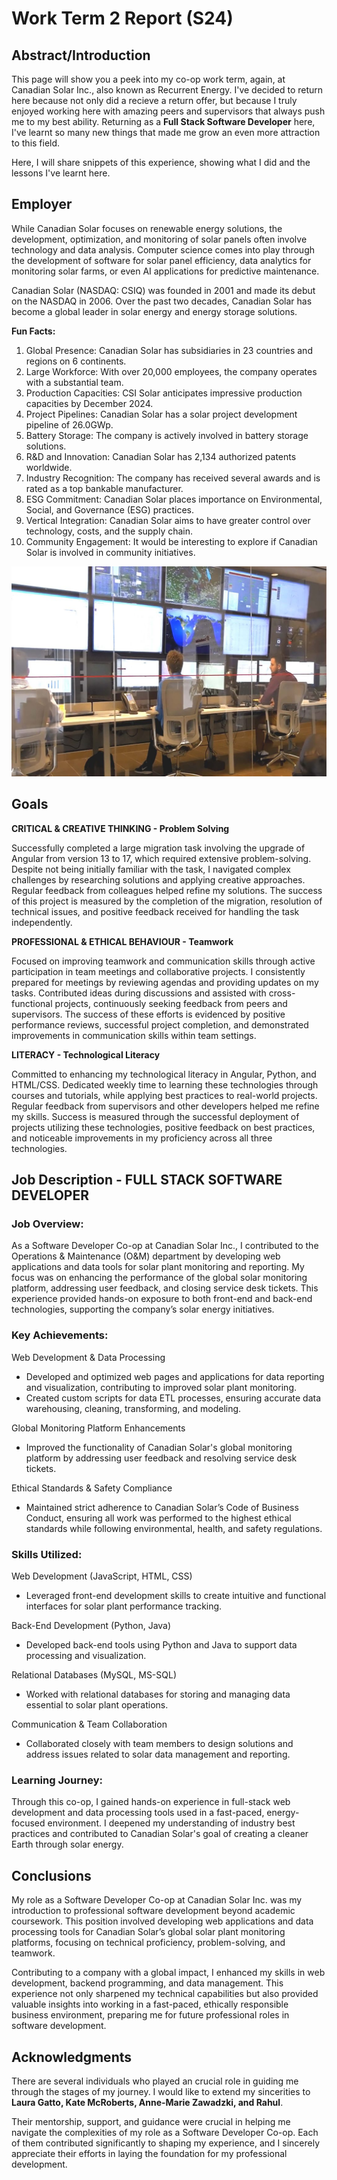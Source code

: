 # Work Term 2 Report (S24)

## Abstract/Introduction

This page will show you a peek into my co-op work term, again, at Canadian Solar Inc., also known as Recurrent Energy. I've decided to return here because not only did a recieve a return offer, but because I truly enjoyed working here with amazing peers and supervisors that always push me to my best ability. Returning as a **Full Stack Software Developer** here, I've learnt so many new things that made me grow an even more attraction to this field.

Here, I will share snippets of this experience, showing what I did and the lessons I've learnt here.

## Employer

While Canadian Solar focuses on renewable energy solutions, the development, optimization, and monitoring of solar panels often involve technology and data analysis. Computer science comes into play through the development of software for solar panel efficiency, data analytics for monitoring solar farms, or even AI applications for predictive maintenance.

Canadian Solar (NASDAQ: CSIQ) was founded in 2001 and made its debut on the NASDAQ in 2006. Over the past two decades, Canadian Solar has become a global leader in solar energy and energy storage solutions.

**Fun Facts:**

1. Global Presence: Canadian Solar has subsidiaries in 23 countries and regions on 6 continents.
2. Large Workforce: With over 20,000 employees, the company operates with a substantial team.
3. Production Capacities: CSI Solar anticipates impressive production capacities by December 2024.
4. Project Pipelines: Canadian Solar has a solar project development pipeline of 26.0GWp.
5. Battery Storage: The company is actively involved in battery storage solutions.
6. R&D and Innovation: Canadian Solar has 2,134 authorized patents worldwide.
7. Industry Recognition: The company has received several awards and is rated as a top bankable manufacturer.
8. ESG Commitment: Canadian Solar places importance on Environmental, Social, and Governance (ESG) practices.
9. Vertical Integration: Canadian Solar aims to have greater control over technology, costs, and the supply chain.
10. Community Engagement: It would be interesting to explore if Canadian Solar is involved in community initiatives.

![CSEye](assets/photos/CSEye.jpg)

## Goals

**CRITICAL & CREATIVE THINKING - Problem Solving**

Successfully completed a large migration task involving the upgrade of Angular from version 13 to 17, which required extensive problem-solving. Despite not being initially familiar with the task, I navigated complex challenges by researching solutions and applying creative approaches. Regular feedback from colleagues helped refine my solutions. The success of this project is measured by the completion of the migration, resolution of technical issues, and positive feedback received for handling the task independently.

**PROFESSIONAL & ETHICAL BEHAVIOUR - Teamwork**

Focused on improving teamwork and communication skills through active participation in team meetings and collaborative projects. I consistently prepared for meetings by reviewing agendas and providing updates on my tasks. Contributed ideas during discussions and assisted with cross-functional projects, continuously seeking feedback from peers and supervisors. The success of these efforts is evidenced by positive performance reviews, successful project completion, and demonstrated improvements in communication skills within team settings.

**LITERACY - Technological Literacy**

Committed to enhancing my technological literacy in Angular, Python, and HTML/CSS. Dedicated weekly time to learning these technologies through courses and tutorials, while applying best practices to real-world projects. Regular feedback from supervisors and other developers helped me refine my skills. Success is measured through the successful deployment of projects utilizing these technologies, positive feedback on best practices, and noticeable improvements in my proficiency across all three technologies.

## Job Description - FULL STACK SOFTWARE DEVELOPER

### **Job Overview:**

As a Software Developer Co-op at Canadian Solar Inc., I contributed to the Operations & Maintenance (O&M) department by developing web applications and data tools for solar plant monitoring and reporting. My focus was on enhancing the performance of the global solar monitoring platform, addressing user feedback, and closing service desk tickets. This experience provided hands-on exposure to both front-end and back-end technologies, supporting the company’s solar energy initiatives.

### **Key Achievements:**

Web Development & Data Processing
- Developed and optimized web pages and applications for data reporting and visualization, contributing to improved solar plant monitoring.
- Created custom scripts for data ETL processes, ensuring accurate data warehousing, cleaning, transforming, and modeling.

Global Monitoring Platform Enhancements
- Improved the functionality of Canadian Solar's global monitoring platform by addressing user feedback and resolving service desk tickets.

Ethical Standards & Safety Compliance
- Maintained strict adherence to Canadian Solar’s Code of Business Conduct, ensuring all work was performed to the highest ethical standards while following environmental, health, and safety regulations.

### **Skills Utilized:**

Web Development (JavaScript, HTML, CSS)
- Leveraged front-end development skills to create intuitive and functional interfaces for solar plant performance tracking.

Back-End Development (Python, Java)
- Developed back-end tools using Python and Java to support data processing and visualization.

Relational Databases (MySQL, MS-SQL)
- Worked with relational databases for storing and managing data essential to solar plant operations.

Communication & Team Collaboration
- Collaborated closely with team members to design solutions and address issues related to solar data management and reporting.

### **Learning Journey:**

Through this co-op, I gained hands-on experience in full-stack web development and data processing tools used in a fast-paced, energy-focused environment. I deepened my understanding of industry best practices and contributed to Canadian Solar's goal of creating a cleaner Earth through solar energy.

## Conclusions

My role as a Software Developer Co-op at Canadian Solar Inc. was my introduction to professional software development beyond academic coursework. This position involved developing web applications and data processing tools for Canadian Solar’s global solar plant monitoring platforms, focusing on technical proficiency, problem-solving, and teamwork.

Contributing to a company with a global impact, I enhanced my skills in web development, backend programming, and data management. This experience not only sharpened my technical capabilities but also provided valuable insights into working in a fast-paced, ethically responsible business environment, preparing me for future professional roles in software development.

## Acknowledgments

There are several individuals who played an crucial role in guiding me through the stages of my journey. I would like to extend my sincerities to **Laura Gatto, Kate McRoberts, Anne-Marie Zawadzki, and Rahul**.

Their mentorship, support, and guidance were crucial in helping me navigate the complexities of my role as a Software Developer Co-op. Each of them contributed significantly to shaping my experience, and I sincerely appreciate their efforts in laying the foundation for my professional development.